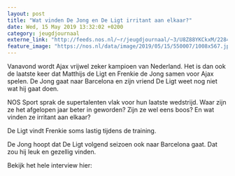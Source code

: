 ```yaml
---
layout: post
title: "Wat vinden De Jong en De Ligt irritant aan elkaar?"
date: Wed, 15 May 2019 13:32:02 +0200
category: jeugdjournaal
externe_link: "http://feeds.nos.nl/~r/jeugdjournaal/~3/U8Z88YKCkxM/2284749"
feature_image: "https://nos.nl/data/image/2019/05/15/550007/1008x567.jpg"
---
```


<p>Vanavond wordt Ajax vrijwel zeker kampioen van Nederland. Het is dan ook de laatste keer dat Matthijs de Ligt en Frenkie de Jong samen voor Ajax spelen. De Jong gaat naar Barcelona en zijn vriend De Ligt weet nog niet wat hij gaat doen.</p>
<p>NOS Sport sprak de supertalenten vlak voor hun laatste wedstrijd. Waar zijn ze het afgelopen jaar beter in geworden? Zijn ze wel eens boos? En wat vinden ze irritant aan elkaar?</p>
<p>De Ligt vindt Frenkie soms lastig tijdens de training.</p>
<p>De Jong hoopt dat De Ligt volgend seizoen ook naar Barcelona gaat. Dat zou hij leuk en gezellig vinden.</p>
<p>Bekijk het hele interview hier:</p><img src="http://feeds.feedburner.com/~r/jeugdjournaal/~4/U8Z88YKCkxM" height="1" width="1" alt=""/>
